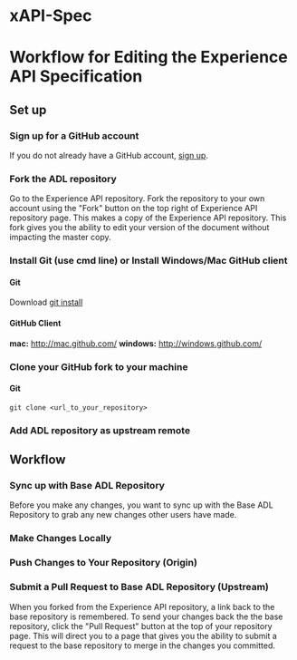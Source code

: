 xAPI-Spec
=========

# Workflow for Editing the Experience API Specification

## Set up

### Sign up for a GitHub account
If you do not already have a GitHub account, [sign up](https://github.com/signup/free).

### Fork the ADL repository
Go to the Experience API repository. Fork the repository to your own account using 
the "Fork" button on the top right of Experience API repository page. This makes a 
copy of the Experience API repository. This fork gives you the ability to edit your 
version of the document without impacting the master copy.

### Install Git (use cmd line) or Install Windows/Mac GitHub client
#### Git
Download [git install](http://git-scm.com/downloads)
#### GitHub Client
__mac:__ http://mac.github.com/
__windows:__ http://windows.github.com/

### Clone your GitHub fork to your machine
#### Git
```git clone <url_to_your_repository>```

### Add ADL repository as upstream remote


## Workflow

### Sync up with Base ADL Repository
  Before you make any changes, you want to sync up with the Base ADL Repository to grab any new changes other users have made.
  
### Make Changes Locally

### Push Changes to Your Repository (Origin)

### Submit a Pull Request to Base ADL Repository (Upstream)
When you forked from the Experience API repository, a link back to the base repository 
is remembered. To send your changes back the the base repository, click the "Pull Request" 
button at the top of your repository page. This will direct you to a page that gives 
you the ability to submit a request to the base repository to merge in the changes you 
committed.
